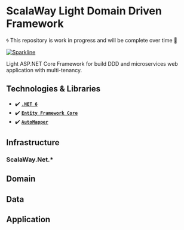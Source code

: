 # ScalaWay Light Domain Driven Framework

🌀 This repository is work in progress and will be complete over time 🚀

[![Sparkline](https://stars.medv.io/ScalaWay/ScalaWay.svg)](https://stars.medv.io/ScalaWay/ScalaWay)

Light ASP.NET Core Framework for build DDD and microservices web application with multi-tenancy.

## Technologies & Libraries

- ✔️ **[`.NET 6`](https://dotnet.microsoft.com/download)**
- ✔️ **[`Entity Framework Core`](https://github.com/dotnet/efcore)** 
- ✔️ **[`AutoMapper`](https://github.com/AutoMapper/AutoMapper)** 

## Infrastructure

### ScalaWay.Net.*

## Domain

## Data

## Application

